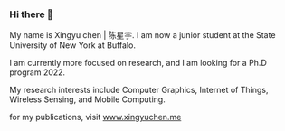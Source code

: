 ### Hi there 👋


My name is Xingyu chen | 陈星宇.
I am now a junior student at the State University of New York at Buffalo.

I am currently more focused on research, and I am looking for a Ph.D program 2022.

My research interests include Computer Graphics, Internet of Things, Wireless Sensing, and Mobile Computing.

for my publications, visit www.xingyuchen.me
